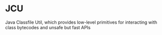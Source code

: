 # JCU
Java Classfile Util, which provides low-level primitives for interacting with class bytecodes and unsafe but fast APIs
